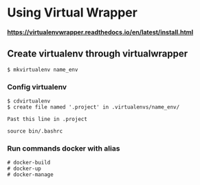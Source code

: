 # Using Virtual Wrapper 
 #### https://virtualenvwrapper.readthedocs.io/en/latest/install.html

## Create virtualenv through virtualwrapper
    $ mkvirtualenv name_env

### Config virtualenv
    $ cdvirtualenv
    $ create file named '.project' in .virtualenvs/name_env/
    
    Past this line in .project

    source bin/.bashrc

### Run commands docker with alias
    # docker-build
    # docker-up 
    # docker-manage
